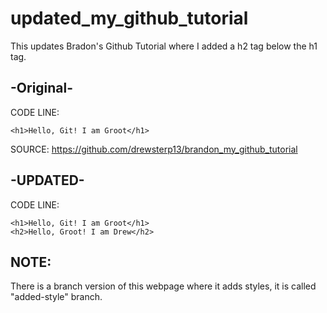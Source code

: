 # updated_my_github_tutorial

This updates Bradon's Github Tutorial where I added a h2 tag below the h1 tag.

## -Original-
CODE LINE:
```
<h1>Hello, Git! I am Groot</h1>
```
SOURCE: https://github.com/drewsterp13/brandon_my_github_tutorial

## -UPDATED-
CODE LINE:
```
<h1>Hello, Git! I am Groot</h1>
<h2>Hello, Groot! I am Drew</h2>
```

## NOTE:
There is a branch version of this webpage where it adds styles, it is called "added-style" branch.
